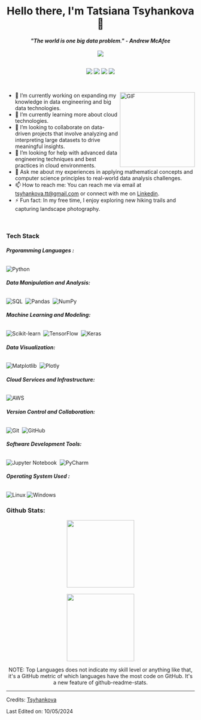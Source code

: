 <!--
**Tsyhankova/Tsyhankova** is a ✨ _special_ ✨ repository because its `README.md` (this file) appears on your GitHub profile.
-->

<p>
  <h1 align="center"><b>Hello there, I'm Tatsiana Tsyhankova👋</b></h1>
</p>

<p>
  <h4 align="center"><b><i>"The world is one big data problem." - Andrew McAfee</i></b></h4>
</p>

<p align="center">
  <a href="https://github.com/Tsyhankova/github-profile-views-counter">
    <img src="https://komarev.com/ghpvc/?username=Tsyhankova&style=for-the-badge">
  </a>
  
</p>

<p align="center">
<br>
 <a href="https://www.linkedin.com/in/Tsyhankova/"><img src="https://img.shields.io/badge/-Tatsiana%20Tsyhankova-0077B5?style=flat&logo=Linkedin&logoColor=white"/></a>
<a href="mailto:tsyhankova.tt@gmail.com"><img src="https://img.shields.io/badge/-Tatsiana%20Tsyhankova-D14836?style=flat&logo=Gmail&logoColor=white"/></a>
<a href="https://kaggle.com/tsyhankova"><img src="https://img.shields.io/badge/-tsyhankova-FFF?style=flat&logo=kaggle&logoColor=blue"/></a>
<a href="https://codewars.com/users/Tsyhankova"><img src="https://img.shields.io/badge/-tsyhankova-black?style=flat&logo=codewars&logoColor=red"/></a>
</p>

<br>

</p>

<img align="right" height="200px" alt="GIF" src="https://media.tenor.com/TsJCldWFq3IAAAAC/troubleshooting-it-admin.gif" />

- 🔭 I’m currently working on expanding my knowledge in data engineering and big data technologies.
- 🌱 I’m currently learning more about cloud technologies.
- 👯 I’m looking to collaborate on data-driven projects that involve analyzing and interpreting large datasets to drive meaningful insights.
- 🤔 I’m looking for help with advanced data engineering techniques and best practices in cloud environments.
- 💬 Ask me about my experiences in applying mathematical concepts and computer science principles to real-world data analysis challenges.
- 📫 How to reach me: You can reach me via email at [tsyhankova.tt@gmail.com](tsyhankova.tt@gmail.com) or connect with me on [Linkedin](https://www.linkedin.com/in/tsyhankova/).
- ⚡ Fun fact: In my free time, I enjoy exploring new hiking trails and capturing landscape photography.
<br>

### Tech Stack

###### <b>Prgoramming Languages :</b>

![Python](https://img.shields.io/badge/python-3670A0?style=for-the-badge&logo=python&logoColor=ffdd54)&nbsp;

###### <b>Data Manipulation and Analysis:</b>

![SQL](https://img.shields.io/badge/sql-%2300f.svg?style=for-the-badge&logo=sql&logoColor=white)&nbsp;
![Pandas](https://img.shields.io/badge/pandas-%23150458.svg?style=for-the-badge&logo=pandas&logoColor=white)&nbsp;
![NumPy](https://img.shields.io/badge/numpy-%23013243.svg?style=for-the-badge&logo=numpy&logoColor=white)&nbsp;

###### <b>Machine Learning and Modeling:</b>

![Scikit-learn](https://img.shields.io/badge/scikit--learn-%23F7931E.svg?style=for-the-badge&logo=scikit-learn&logoColor=white)&nbsp;
![TensorFlow](https://img.shields.io/badge/TensorFlow-%23FF6F00.svg?style=for-the-badge&logo=TensorFlow&logoColor=white)&nbsp;
![Keras](https://img.shields.io/badge/Keras-%23D00000.svg?style=for-the-badge&logo=Keras&logoColor=white)&nbsp;

###### <b>Data Visualization:</b>

![Matplotlib](https://img.shields.io/badge/Matplotlib-%23ffffff.svg?style=for-the-badge&logo=Matplotlib&logoColor=black)&nbsp;
![Plotly](https://img.shields.io/badge/Plotly-%233F4F75.svg?style=for-the-badge&logo=plotly&logoColor=white)&nbsp;

###### <b>Cloud Services and Infrastructure:</b>

![AWS](https://img.shields.io/badge/AWS-%23FF9900.svg?style=for-the-badge&logo=amazon-aws&logoColor=white)&nbsp;

###### <b>Version Control and Collaboration:</b>

![Git](https://img.shields.io/badge/git-%23F05033.svg?style=for-the-badge&logo=git&logoColor=white)&nbsp;
![GitHub](https://img.shields.io/badge/github-%23121011.svg?style=for-the-badge&logo=github&logoColor=white)&nbsp;

###### <b>Software Development Tools:</b>

![Jupyter Notebook](https://img.shields.io/badge/jupyter-%23FA0F00.svg?style=for-the-badge&logo=jupyter&logoColor=white)&nbsp;
![PyCharm](https://img.shields.io/badge/pycharm-143?style=for-the-badge&logo=pycharm&logoColor=black&color=black&labelColor=green)&nbsp;

###### <b>Operating System Used :</b>

![Linux](https://img.shields.io/badge/Linux-FCC624?style=for-the-badge&logo=linux&logoColor=black)
![Windows](https://img.shields.io/badge/Windows-0078D6?style=for-the-badge&logo=windows&logoColor=white)


### Github Stats:

<p align="center">
<a href="https://github.com/Tsyhankova">
  <img height="180em" src="https://github-readme-stats-eight-theta.vercel.app/api?username=Tsyhankova&show_icons=true&theme=algolia&include_all_commits=true&count_private=false"/>
  </br></br>
  <img height="180em" src="https://github-readme-stats-eight-theta.vercel.app/api/top-langs/?username=Tsyhankova&layout=compact&langs_count=8&theme=algolia"/>
</a>

<p align="center">
    NOTE: Top Languages does not indicate my skill level or anything like that, it's a GitHub metric of which languages have the most code on GitHub. It's a new feature of github-readme-stats.
</p>

-----
Credits: [Tsyhankova](https://github.com/Tsyhankova)

Last Edited on: 10/05/2024
